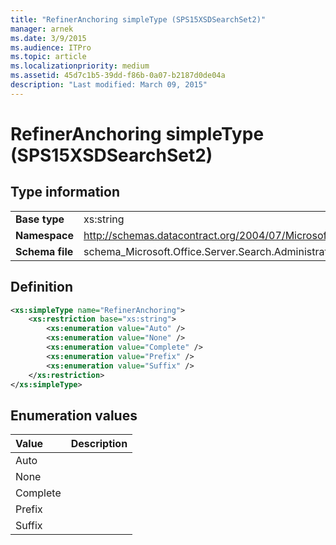 ```yaml
---
title: "RefinerAnchoring simpleType (SPS15XSDSearchSet2)"
manager: arnek
ms.date: 3/9/2015
ms.audience: ITPro
ms.topic: article
ms.localizationpriority: medium
ms.assetid: 45d7c1b5-39dd-f86b-0a07-b2187d0de04a
description: "Last modified: March 09, 2015"
---
```


# RefinerAnchoring simpleType (SPS15XSDSearchSet2)



## Type information

|||
|:-----|:-----|
|**Base type** <br/> |xs:string  <br/> |
|**Namespace** <br/> |http://schemas.datacontract.org/2004/07/Microsoft.Office.Server.Search.Administration  <br/> |
|**Schema file** <br/> |schema_Microsoft.Office.Server.Search.Administration.xsd  <br/> |

## Definition

```XML
<xs:simpleType name="RefinerAnchoring">
    <xs:restriction base="xs:string">
        <xs:enumeration value="Auto" />
        <xs:enumeration value="None" />
        <xs:enumeration value="Complete" />
        <xs:enumeration value="Prefix" />
        <xs:enumeration value="Suffix" />
    </xs:restriction>
</xs:simpleType>

```

## Enumeration values

|**Value**|**Description**|
|:-----|:-----|
|Auto  <br/> ||
|None  <br/> ||
|Complete  <br/> ||
|Prefix  <br/> ||
|Suffix  <br/> ||
